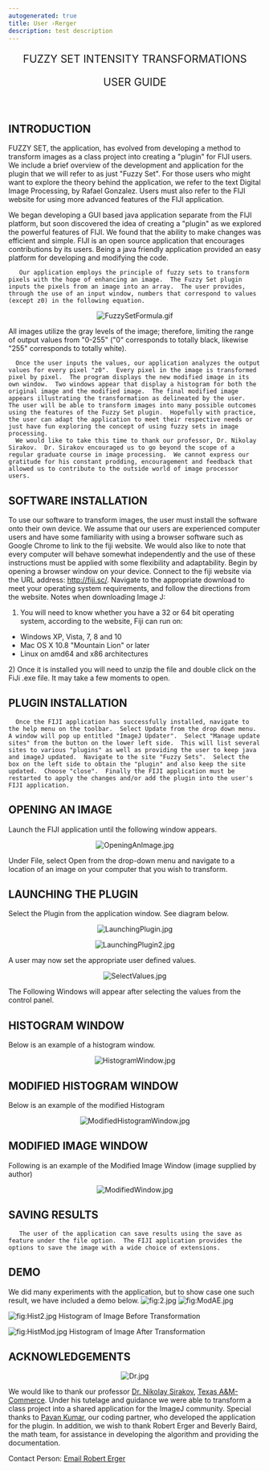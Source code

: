 ```yaml
---
autogenerated: true
title: User ›Rerger
description: test description
---
```


<div style="text-align: center;">
<div style="font-size: 150%;">

FUZZY SET INTENSITY TRANSFORMATIONS

</div>
</div>

  

<div style="text-align: center;">
<div style="font-size: 150%;">

USER GUIDE

</div>
</div>

 

INTRODUCTION
------------

FUZZY SET, the application, has evolved from developing a method to transform images as a class project into creating a "plugin" for FIJI users. We include a brief overview of the development and application for the plugin that we will refer to as just "Fuzzy Set". For those users who might want to explore the theory behind the application, we refer to the text Digital Image Processing, by Rafael Gonzalez. Users must also refer to the FIJI website for using more advanced features of the FIJI application.

We began developing a GUI based java application separate from the FIJI platform, but soon discovered the idea of creating a "plugin" as we explored the powerful features of FIJI. We found that the ability to make changes was efficient and simple. FIJI is an open source application that encourages contributions by its users. Being a java friendly application provided an easy platform for developing and modifying the code.

`   Our application employs the principle of fuzzy sets to transform pixels with the hope of enhancing an image.  The Fuzzy Set plugin inputs the pixels from an image into an array.  The user provides, through the use of an input window, numbers that correspond to values (except z0) in the following equation.`

<div style="text-align: center;">

![](/media/FuzzySetFormula.gif "FuzzySetFormula.gif")

</div>

All images utilize the gray levels of the image; therefore, limiting the range of output values from "0-255" ("0" corresponds to totally black, likewise "255" corresponds to totally white).

`   Once the user inputs the values, our application analyzes the output values for every pixel "z0".  Every pixel in the image is transformed pixel by pixel.  The program displays the new modified image in its own window.  Two windows appear that display a histogram for both the original image and the modified image.  The final modified image appears illustrating the transformation as delineated by the user.  The user will be able to transform images into many possible outcomes using the features of the Fuzzy Set plugin.  Hopefully with practice, the user can adapt the application to meet their respective needs or just have fun exploring the concept of using fuzzy sets in image processing.  `  
`   We would like to take this time to thank our professor, Dr. Nikolay Sirakov.  Dr. Sirakov encouraged us to go beyond the scope of a regular graduate course in image processing.  We cannot express our gratitude for his constant prodding, encouragement and feedback that allowed us to contribute to the outside world of image processor users.  `

SOFTWARE INSTALLATION
---------------------

To use our software to transform images, the user must install the software onto their own device. We assume that our users are experienced computer users and have some familiarity with using a browser software such as Google Chrome to link to the fiji website. We would also like to note that every computer will behave somewhat independently and the use of these instructions must be applied with some flexibility and adaptability. Begin by opening a browser window on your device. Connect to the fiji website via the URL address: http://fiji.sc/. Navigate to the appropriate download to meet your operating system requirements, and follow the directions from the website. Notes when downloading Image J:  
1) You will need to know whether you have a 32 or 64 bit operating system, according to the website, Fiji can run on:

-   Windows XP, Vista, 7, 8 and 10
-   Mac OS X 10.8 "Mountain Lion" or later
-   Linux on amd64 and x86 architectures

2\) Once it is installed you will need to unzip the file and double click on the FiJi .exe file. It may take a few moments to open.

PLUGIN INSTALLATION
-------------------

`   Once the FIJI application has successfully installed, navigate to the help menu on the toolbar.  Select Update from the drop down menu.  A window will pop up entitled "ImageJ Updater".  Select "Manage update sites" from the button on the lower left side.  This will list several sites to various "plugins" as well as providing the user to keep java and imageJ updated.  Navigate to the site "Fuzzy Sets".  Select the box on the left side to obtain the "plugin" and also keep the site updated.  Choose "close".  Finally the FIJI application must be restarted to apply the changes and/or add the plugin into the user's FIJI application.   `

OPENING AN IMAGE
----------------

Launch the FIJI application until the following window appears.

<div style="text-align: center;">

![](/media/OpeningAnImage.jpg "OpeningAnImage.jpg")

</div>

Under File, select Open from the drop-down menu and navigate to a location of an image on your computer that you wish to transform.

LAUNCHING THE PLUGIN
--------------------

Select the Plugin from the application window. See diagram below.

<div style="text-align: center;">

![](/media/LaunchingPlugin.jpg "LaunchingPlugin.jpg")

![](/media/LaunchingPlugin2.jpg "LaunchingPlugin2.jpg")

</div>

A user may now set the appropriate user defined values.

<div style="text-align: center;">

![](/media/SelectValues.jpg "SelectValues.jpg")

</div>

The Following Windows will appear after selecting the values from the control panel.

HISTOGRAM WINDOW
----------------

Below is an example of a histogram window.

<div style="text-align: center;">

![](/media/HistogramWindow.jpg "HistogramWindow.jpg")

</div>

MODIFIED HISTOGRAM WINDOW
-------------------------

Below is an example of the modified Histogram

<div style="text-align: center;">

![](/media/ModifiedHistogramWindow.jpg "ModifiedHistogramWindow.jpg")

</div>

MODIFIED IMAGE WINDOW
---------------------

Following is an example of the Modified Image Window (image supplied by author)

<div style="text-align: center;">

![`ModifiedWindow.jpg`](/media/ModifiedWindow.jpg "ModifiedWindow.jpg")

</div>

SAVING RESULTS
--------------

`   The user of the application can save results using the save as feature under the file option.  The FIJI application provides the options to save the image with a wide choice of extensions.`

DEMO
----

We did many experiments with the application, but to show case one such result, we have included a demo below. ![](/media/2.jpg "fig:2.jpg") ![](/media/ModAE.jpg "fig:ModAE.jpg")

<div>

![](/media/Hist2.jpg "fig:Hist2.jpg") Histogram of Image Before Transformation

</div>

![](/media/HistMod.jpg "fig:HistMod.jpg") Histogram of Image After Transformation

ACKNOWLEDGEMENTS
----------------

<div style="text-align: center;">

![](/media/Dr.jpg "Dr.jpg")

</div>

We would like to thank our professor [Dr. Nikolay Sirakov](http://faculty.tamuc.edu/nsirakov/), [Texas A&M-Commerce](http://www.tamuc.edu/). Under his tutelage and guidance we were able to transform a class project into a shared application for the ImageJ community. Special thanks to [Pavan Kumar](mailto:pavan.kumar.pic@gmail.com), our coding partner, who developed the application for the plugin. In addition, we wish to thank Robert Erger and Beverly Baird, the math team, for assistance in developing the algorithm and providing the documentation.

Contact Person: [Email Robert Erger](mailto:rerger@leomail.tamuc.edu)
